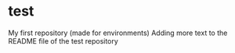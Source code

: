 # test
My first repository (made for environments)
Adding more text to the README file of the test repository
